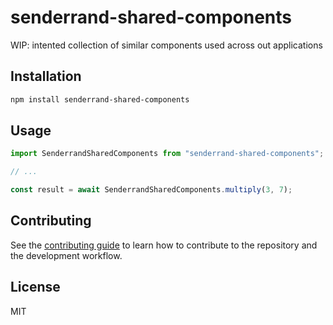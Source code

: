 # senderrand-shared-components

WIP: intented collection of similar components used across out applications

## Installation

```sh
npm install senderrand-shared-components
```

## Usage

```js
import SenderrandSharedComponents from "senderrand-shared-components";

// ...

const result = await SenderrandSharedComponents.multiply(3, 7);
```

## Contributing

See the [contributing guide](CONTRIBUTING.md) to learn how to contribute to the repository and the development workflow.

## License

MIT
